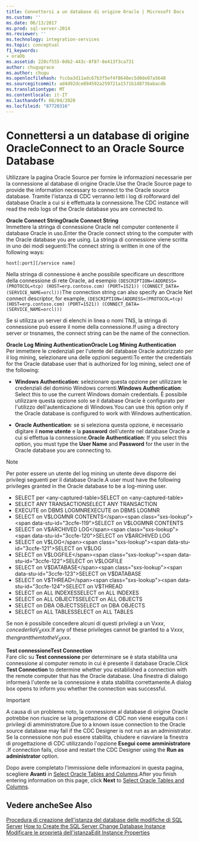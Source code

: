 ```yaml
---
title: Connettersi a un database di origine Oracle | Microsoft Docs
ms.custom: ''
ms.date: 06/13/2017
ms.prod: sql-server-2014
ms.reviewer: ''
ms.technology: integration-services
ms.topic: conceptual
f1_keywords:
- oraDb
ms.assetid: 220cf555-0db2-443c-8f87-8e413f3ca731
author: chugugrace
ms.author: chugu
ms.openlocfilehash: fccba3d11adc67b3f5ef4f8648ec5d0de07a5648
ms.sourcegitcommit: ad4d92dce894592a259721a1571b1d8736abacdb
ms.translationtype: MT
ms.contentlocale: it-IT
ms.lasthandoff: 08/04/2020
ms.locfileid: "87720316"
---
```

# <a name="connect-to-an-oracle-source-database"></a><span data-ttu-id="3ccfe-102">Connettersi a un database di origine Oracle</span><span class="sxs-lookup"><span data-stu-id="3ccfe-102">Connect to an Oracle Source Database</span></span>
  <span data-ttu-id="3ccfe-103">Utilizzare la pagina Oracle Source per fornire le informazioni necessarie per la connessione al database di origine Oracle.</span><span class="sxs-lookup"><span data-stu-id="3ccfe-103">Use the Oracle Source page to provide the information necessary to connect to the Oracle source database.</span></span> <span data-ttu-id="3ccfe-104">Tramite l'istanza di CDC verranno letti i log di rollforward del database Oracle a cui si è effettuata la connessione.</span><span class="sxs-lookup"><span data-stu-id="3ccfe-104">The CDC instance will read the redo logs of the Oracle database you are connected to.</span></span>  
  
 <span data-ttu-id="3ccfe-105">**Oracle Connect String**</span><span class="sxs-lookup"><span data-stu-id="3ccfe-105">**Oracle Connect String**</span></span>  
 <span data-ttu-id="3ccfe-106">Immettere la stringa di connessione Oracle nel computer contenente il database Oracle in uso.</span><span class="sxs-lookup"><span data-stu-id="3ccfe-106">Enter the Oracle connect string to the computer with the Oracle database you are using.</span></span> <span data-ttu-id="3ccfe-107">La stringa di connessione viene scritta in uno dei modi seguenti:</span><span class="sxs-lookup"><span data-stu-id="3ccfe-107">The connect string is written in one of the following ways:</span></span>  
  
 `host[:port][/service name]`  
  
 <span data-ttu-id="3ccfe-108">Nella stringa di connessione è anche possibile specificare un descrittore della connessione di rete Oracle, ad esempio `(DESCRIPTION=(ADDRESS=(PROTOCOL=tcp) (HOST=erp.contoso.com) (PORT=1521)) (CONNECT_DATA=(SERVICE_NAME=orcl)))`</span><span class="sxs-lookup"><span data-stu-id="3ccfe-108">The connection string can also specify an Oracle Net connect descriptor, for example, `(DESCRIPTION=(ADDRESS=(PROTOCOL=tcp) (HOST=erp.contoso.com) (PORT=1521)) (CONNECT_DATA=(SERVICE_NAME=orcl)))`</span></span>  
  
 <span data-ttu-id="3ccfe-109">Se si utilizza un server di elenchi in linea o nomi TNS, la stringa di connessione può essere il nome della connessione.</span><span class="sxs-lookup"><span data-stu-id="3ccfe-109">If using a directory server or tnsnames, the connect string can be the name of the connection.</span></span>  
  
 <span data-ttu-id="3ccfe-110">**Oracle Log Mining Authentication**</span><span class="sxs-lookup"><span data-stu-id="3ccfe-110">**Oracle Log Mining Authentication**</span></span>  
 <span data-ttu-id="3ccfe-111">Per immettere le credenziali per l'utente del database Oracle autorizzato per il log mining, selezionare una delle opzioni seguenti:</span><span class="sxs-lookup"><span data-stu-id="3ccfe-111">To enter the credentials for the Oracle database user that is authorized for log mining, select one of the following:</span></span>  
  
-   <span data-ttu-id="3ccfe-112">**Windows Authentication**: selezionare questa opzione per utilizzare le credenziali del dominio Windows correnti.</span><span class="sxs-lookup"><span data-stu-id="3ccfe-112">**Windows Authentication**: Select this to use the current Windows domain credentials.</span></span> <span data-ttu-id="3ccfe-113">È possibile utilizzare questa opzione solo se il database Oracle è configurato per l'utilizzo dell'autenticazione di Windows.</span><span class="sxs-lookup"><span data-stu-id="3ccfe-113">You can use this option only if the Oracle database is configured to work with Windows authentication.</span></span>  
  
-   <span data-ttu-id="3ccfe-114">**Oracle Authentication**: se si seleziona questa opzione, è necessario digitare il **nome utente** e la **password** dell'utente nel database Oracle a cui si effettua la connessione.</span><span class="sxs-lookup"><span data-stu-id="3ccfe-114">**Oracle Authentication**: If you select this option, you must type the **User Name** and **Password** for the user in the Oracle database you are connecting to.</span></span>  
  
> [!NOTE]
>  <span data-ttu-id="3ccfe-115">Per poter essere un utente del log mining un utente deve disporre dei privilegi seguenti per il database Oracle.</span><span class="sxs-lookup"><span data-stu-id="3ccfe-115">A user must have the following privileges granted in the Oracle database to be a log-mining user.</span></span>  
> 
>  -   <span data-ttu-id="3ccfe-116">SELECT per \<any-captured-table></span><span class="sxs-lookup"><span data-stu-id="3ccfe-116">SELECT on \<any-captured-table></span></span>  
> -   <span data-ttu-id="3ccfe-117">SELECT ANY TRANSACTION</span><span class="sxs-lookup"><span data-stu-id="3ccfe-117">SELECT ANY TRANSACTION</span></span>  
> -   <span data-ttu-id="3ccfe-118">EXECUTE on DBMS LOGMNR</span><span class="sxs-lookup"><span data-stu-id="3ccfe-118">EXECUTE on DBMS LOGMNR</span></span>  
> -   <span data-ttu-id="3ccfe-119">SELECT on V$LOGMNR CONTENTS</span><span class="sxs-lookup"><span data-stu-id="3ccfe-119">SELECT on V$LOGMNR CONTENTS</span></span>  
> -   <span data-ttu-id="3ccfe-120">SELECT on V$ARCHIVED LOG</span><span class="sxs-lookup"><span data-stu-id="3ccfe-120">SELECT on V$ARCHIVED LOG</span></span>  
> -   <span data-ttu-id="3ccfe-121">SELECT on V$LOG</span><span class="sxs-lookup"><span data-stu-id="3ccfe-121">SELECT on V$LOG</span></span>  
> -   <span data-ttu-id="3ccfe-122">SELECT on V$LOGFILE</span><span class="sxs-lookup"><span data-stu-id="3ccfe-122">SELECT on V$LOGFILE</span></span>  
> -   <span data-ttu-id="3ccfe-123">SELECT on V$DATABASE</span><span class="sxs-lookup"><span data-stu-id="3ccfe-123">SELECT on V$DATABASE</span></span>  
> -   <span data-ttu-id="3ccfe-124">SELECT on V$THREAD</span><span class="sxs-lookup"><span data-stu-id="3ccfe-124">SELECT on V$THREAD</span></span>  
> -   <span data-ttu-id="3ccfe-125">SELECT on ALL INDEXES</span><span class="sxs-lookup"><span data-stu-id="3ccfe-125">SELECT on ALL INDEXES</span></span>  
> -   <span data-ttu-id="3ccfe-126">SELECT on ALL OBJECTS</span><span class="sxs-lookup"><span data-stu-id="3ccfe-126">SELECT on ALL OBJECTS</span></span>  
> -   <span data-ttu-id="3ccfe-127">SELECT on DBA OBJECTS</span><span class="sxs-lookup"><span data-stu-id="3ccfe-127">SELECT on DBA OBJECTS</span></span>  
> -   <span data-ttu-id="3ccfe-128">SELECT on ALL TABLES</span><span class="sxs-lookup"><span data-stu-id="3ccfe-128">SELECT on ALL TABLES</span></span>  
> 
>  <span data-ttu-id="3ccfe-129">Se non è possibile concedere alcuni di questi privilegi a un V$xxx, concederli a V_S$xxx.</span><span class="sxs-lookup"><span data-stu-id="3ccfe-129">If any of these privileges cannot be granted to a V$xxx, then grant them to the V_S$xxx.</span></span>  
  
 <span data-ttu-id="3ccfe-130">**Test connessione**</span><span class="sxs-lookup"><span data-stu-id="3ccfe-130">**Test Connection**</span></span>  
 <span data-ttu-id="3ccfe-131">Fare clic su **Test connessione** per determinare se è stata stabilita una connessione al computer remoto in cui è presente il database Oracle.</span><span class="sxs-lookup"><span data-stu-id="3ccfe-131">Click **Test Connection** to determine whether you established a connection with the remote computer that has the Oracle database.</span></span> <span data-ttu-id="3ccfe-132">Una finestra di dialogo informerà l'utente se la connessione è stata stabilita correttamente.</span><span class="sxs-lookup"><span data-stu-id="3ccfe-132">A dialog box opens to inform you whether the connection was successful.</span></span>  
  
> [!IMPORTANT]  
>  <span data-ttu-id="3ccfe-133">A causa di un problema noto, la connessione al database di origine Oracle potrebbe non riuscire se la progettazione di CDC non viene eseguita con i privilegi di amministratore.</span><span class="sxs-lookup"><span data-stu-id="3ccfe-133">Due to a known issue connection to the Oracle source database may fail if the CDC Designer is not run as an administrator.</span></span> <span data-ttu-id="3ccfe-134">Se la connessione non può essere stabilita, chiudere e riavviare la finestra di progettazione di CDC utilizzando l'opzione **Esegui come amministratore** .</span><span class="sxs-lookup"><span data-stu-id="3ccfe-134">If connection fails, close and restart the CDC Designer using the **Run as administrator** option.</span></span>  
  
 <span data-ttu-id="3ccfe-135">Dopo avere completato l'immissione delle informazioni in questa pagina, scegliere **Avanti** in [Select Oracle Tables and Columns](select-oracle-tables-and-columns.md).</span><span class="sxs-lookup"><span data-stu-id="3ccfe-135">After you finish entering information on this page, click **Next** to [Select Oracle Tables and Columns](select-oracle-tables-and-columns.md).</span></span>  
  
## <a name="see-also"></a><span data-ttu-id="3ccfe-136">Vedere anche</span><span class="sxs-lookup"><span data-stu-id="3ccfe-136">See Also</span></span>  
 <span data-ttu-id="3ccfe-137">[Procedura di creazione dell'istanza del database delle modifiche di SQL Server](how-to-create-the-sql-server-change-database-instance.md) </span><span class="sxs-lookup"><span data-stu-id="3ccfe-137">[How to Create the SQL Server Change Database Instance](how-to-create-the-sql-server-change-database-instance.md) </span></span>  
 [<span data-ttu-id="3ccfe-138">Modificare le proprietà dell'istanza</span><span class="sxs-lookup"><span data-stu-id="3ccfe-138">Edit Instance Properties</span></span>](edit-instance-properties.md)  
  
  
